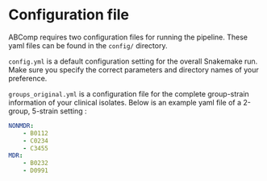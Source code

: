 # Configuration file
ABComp requires two configuration files for running the pipeline. These yaml files can be found in the `config/` directory. 

`config.yml` is a default configuration setting for the overall Snakemake run. Make sure you specify the correct parameters and directory names of your preference.

`groups_original.yml` is a configuration file for the complete group-strain information of your clinical isolates. Below is an example yaml file of a 2-group, 5-strain setting :

```YAML
NONMDR:
    - B0112
    - C0234
    - C3455
MDR:
    - B0232
    - D0991
```